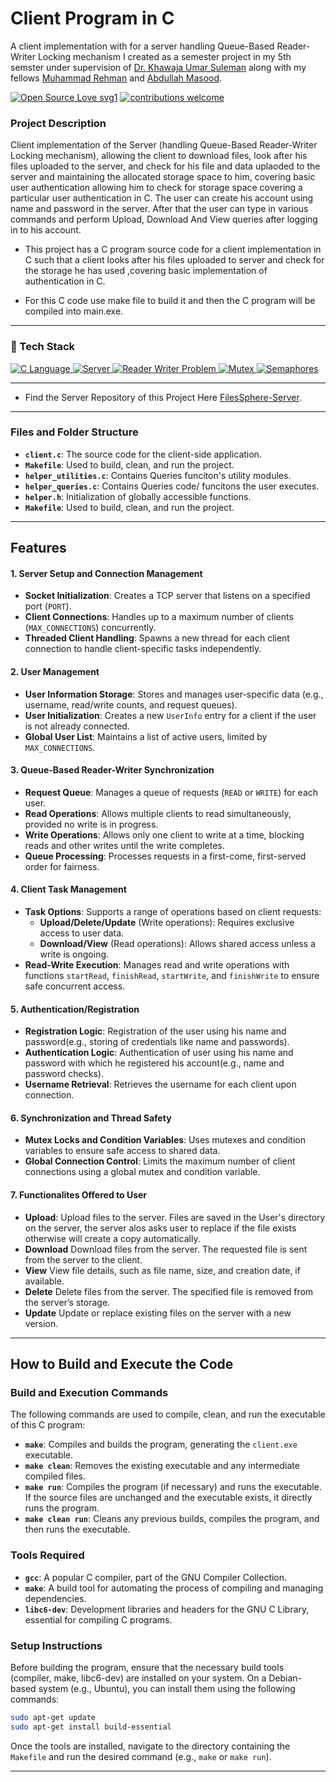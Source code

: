 # Client Program in C
A client implementation with for a server handling Queue-Based Reader-Writer Locking mechanism I created as a semester project in my 5th semster under supervision of [Dr. Khawaja Umar Suleman](https://www.linkedin.com/in/umar-suleman/) along with my fellows [Muhammad Rehman](https://github.com/MuhammdRehman) and [Abdullah Masood](https://github.com/Abdullah-Masood-05). 

[![Open Source Love svg1](https://badges.frapsoft.com/os/v1/open-source.svg?v=103)](#)
[![contributions welcome](https://img.shields.io/badge/contributions-welcome-brightgreen.svg?style=flat&label=Contributions&colorA=red&colorB=black	)](#)



### Project Description
Client implementation of the Server (handling Queue-Based Reader-Writer Locking mechanism), allowing the client to download files, look after his files uploaded to the server, and check for his file and data uplaoded to the server and maintaining the allocated storage space to him, covering basic user authentication allowing him to check for storage space covering a particular user authentication in C. The user can create his account using name and password in the server. After that the user can type in various commands and perform Upload, Download And View queries after logging in to his account.

- This project has a C program source code for a client implementation in C such that a client looks after his files uploaded to server and check for the storage he has used ,covering basic implementation of authentication in C.

- For this C code use make file to build it and then the C program will be compiled into main.exe.

---
### 🤖 Tech Stack 
<a href="#"> 
<img alt="C Language" src="https://img.shields.io/badge/C%20Language-%2300599C.svg?&style=for-the-badge&logo=C&logoColor=white"/>
<img alt="Server" src="https://img.shields.io/badge/Server-%23FF6F00.svg?&style=for-the-badge&logo=Server&logoColor=white"/>
<img alt="Reader Writer Problem" src="https://img.shields.io/badge/Reader%20Writer%20Problem-%236C63FF.svg?&style=for-the-badge&logo=ReadMe&logoColor=white"/>
<img alt="Mutex" src="https://img.shields.io/badge/Mutex-%23FF4081.svg?&style=for-the-badge&logo=Lock&logoColor=white"/>
<img alt="Semaphores" src="https://img.shields.io/badge/Semaphores-%23009688.svg?&style=for-the-badge&logo=Traffic%20Light&logoColor=white"/>

 </a>

---
- Find the Server Repository of this Project Here [FilesSphere-Server](https://github.com/BazilSuhail/FileSphere-Server). 
---

### Files and Folder Structure

- **`client.c`**: The source code for the client-side application.
- **`Makefile`**: Used to build, clean, and run the project.
- **`helper_utilities.c`**: Contains Queries funciton's utility modules.
- **`helper_queries.c`**: Contains Queries code/ funcitons the user executes.
- **`helper.h`**: Initialization of globally accessible functions.
- **`Makefile`**: Used to build, clean, and run the project.

---



## Features

#### 1. Server Setup and Connection Management
- **Socket Initialization**: Creates a TCP server that listens on a specified port (`PORT`).
- **Client Connections**: Handles up to a maximum number of clients (`MAX_CONNECTIONS`) concurrently.
- **Threaded Client Handling**: Spawns a new thread for each client connection to handle client-specific tasks independently.

#### 2. User Management
- **User Information Storage**: Stores and manages user-specific data (e.g., username, read/write counts, and request queues).
- **User Initialization**: Creates a new `UserInfo` entry for a client if the user is not already connected.
- **Global User List**: Maintains a list of active users, limited by `MAX_CONNECTIONS`.

#### 3. Queue-Based Reader-Writer Synchronization
- **Request Queue**: Manages a queue of requests (`READ` or `WRITE`) for each user.
- **Read Operations**: Allows multiple clients to read simultaneously, provided no write is in progress.
- **Write Operations**: Allows only one client to write at a time, blocking reads and other writes until the write completes.
- **Queue Processing**: Processes requests in a first-come, first-served order for fairness.

#### 4. Client Task Management
- **Task Options**: Supports a range of operations based on client requests:
  - **Upload/Delete/Update** (Write operations): Requires exclusive access to user data.
  - **Download/View** (Read operations): Allows shared access unless a write is ongoing.
- **Read-Write Execution**: Manages read and write operations with functions `startRead`, `finishRead`, `startWrite`, and `finishWrite` to ensure safe concurrent access.

#### 5. Authentication/Registration
- **Registration Logic**: Registration of the user using his name and password(e.g., storing of credentials like name and passwords).
- **Authentication Logic**: Authentication of user using his name and password with which he registered his account(e.g., name and password checks).
- **Username Retrieval**: Retrieves the username for each client upon connection.

#### 6. Synchronization and Thread Safety
- **Mutex Locks and Condition Variables**: Uses mutexes and condition variables to ensure safe access to shared data.
- **Global Connection Control**: Limits the maximum number of client connections using a global mutex and condition variable.

#### 7. Functionalites Offered to User
- **Upload**: Upload files to the server. Files are saved in the User's directory on the server, the server alos asks user to replace if the file exists otherwise will create a copy automatically.
- **Download** Download files from the server. The requested file is sent from the server to the client.
- **View** View file details, such as file name, size, and creation date, if available.
- **Delete** Delete files from the server. The specified file is removed from the server’s storage.
- **Update** Update or replace existing files on the server with a new version.

---

## How to Build and Execute the Code

### Build and Execution Commands

The following commands are used to compile, clean, and run the executable of this C program:

- **`make`**: Compiles and builds the program, generating the `client.exe` executable.
- **`make clean`**: Removes the existing executable and any intermediate compiled files.
- **`make run`**: Compiles the program (if necessary) and runs the executable. If the source files are unchanged and the executable exists, it directly runs the program.
- **`make clean run`**: Cleans any previous builds, compiles the program, and then runs the executable.

### Tools Required

- **`gcc`**: A popular C compiler, part of the GNU Compiler Collection.
- **`make`**: A build tool for automating the process of compiling and managing dependencies.
- **`libc6-dev`**: Development libraries and headers for the GNU C Library, essential for compiling C programs.

### Setup Instructions

Before building the program, ensure that the necessary build tools (compiler, make, libc6-dev) are installed on your system. On a Debian-based system (e.g., Ubuntu), you can install them using the following commands:

```bash
sudo apt-get update
sudo apt-get install build-essential
```

Once the tools are installed, navigate to the directory containing the `Makefile` and run the desired command (e.g., `make` or `make run`).

---
